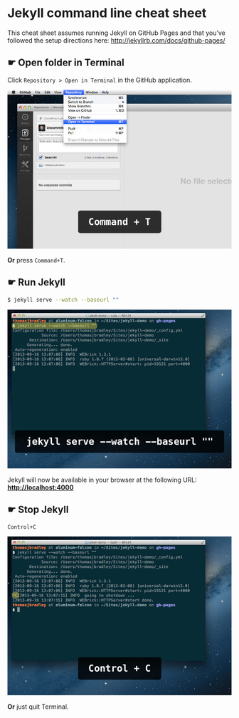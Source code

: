 # Jekyll command line cheat sheet

This cheat sheet assumes running Jekyll on GitHub Pages and that you’ve followed the setup directions here: <http://jekyllrb.com/docs/github-pages/>

## ☛ Open folder in Terminal

Click `Repository > Open in Terminal` in the GitHub application.

![](open.jpg)

**Or** press `Command+T`.

## ☛ Run Jekyll

```sh
$ jekyll serve --watch --baseurl ""
```

![](start.jpg)

Jekyll will now be available in your browser at the following URL: **<http://localhost:4000>**

## ☛ Stop Jekyll

```
Control+C
```

![](stop.jpg)

**Or** just quit Terminal.